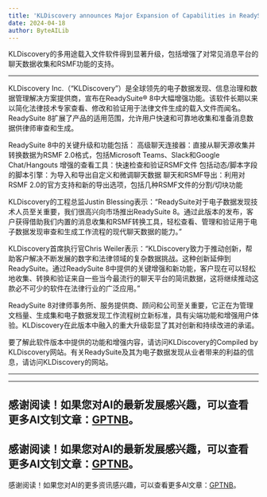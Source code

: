 ```yaml
---
title: 'KLDiscovery announces Major Expansion of Capabilities in ReadySuite® 8'
date: 2024-04-18
author: ByteAILib
---
```


KLDiscovery的多用途载入文件软件得到显著升级，包括增强了对常见消息平台的聊天数据收集和RSMF功能的支持。

---

KLDiscovery Inc.（“KLDiscovery”）是全球领先的电子数据发现、信息治理和数据管理解决方案提供商，宣布在ReadySuite® 8中大幅增强功能。该软件长期以来以简化法律技术专家查看、修改和验证用于法律文件生成的载入文件而闻名。ReadySuite 8扩展了产品的适用范围，允许用户快速和可靠地收集和准备消息数据供律师审查和生成。

ReadySuite 8中的关键升级和功能包括：
高级聊天连接器：直接从聊天源收集并转换数据为RSMF 2.0格式，包括Microsoft Teams、Slack和Google Chat/Hangouts
增强的查看工具：快速检查和验证RSMF文件
包括动态/脚本字段的脚本引擎：为导入和导出自定义和微调聊天数据
聊天和RSMF导出：利用对RSMF 2.0的官方支持和新的导出选项，包括几种RSMF文件的分割/切块功能

KLDiscovery的工程总监Justin Blessing表示：“ReadySuite对于电子数据发现技术人员至关重要，我们很高兴向市场推出ReadySuite 8。通过此版本的发布，客户获得借助我们内置的消息收集和RSMF转换工具，轻松查看、管理和验证用于电子数据发现审查和生成工作流程的现代聊天数据的能力。”

KLDiscovery首席执行官Chris Weiler表示：“KLDiscovery致力于推动创新，帮助客户解决不断发展的数字和法律领域的复杂数据挑战。这种创新延伸到ReadySuite。通过ReadySuite 8中提供的关键增强和新功能，客户现在可以轻松地收集、转换和验证来自一些当今最流行的聊天平台的简讯数据，这将继续推动这款必不可少的软件在法律行业的广泛应用。”

ReadySuite 8对律师事务所、服务提供商、顾问和公司至关重要，它正在为管理文档量、生成集和电子数据发现工作流程树立新标准，具有尖端功能和增强用户体验。KLDiscovery在此版本中融入的重大升级彰显了其对创新和持续改进的承诺。

要了解此软件版本中提供的功能和增强内容，请访问KLDiscovery的Compiled by KLDiscovery网站。有关ReadySuite及其为电子数据发现从业者带来的利益的信息，请访问KLDiscovery的网站。

---

---
感谢阅读！如果您对AI的最新发展感兴趣，可以查看更多AI文钊文章：[GPTNB](https://gptnb.com)。
---
感谢阅读！如果您对AI的最新发展感兴趣，可以查看更多AI文钊文章：[GPTNB](https://gptnb.com)。
---
感谢阅读！如果您对AI的更多资讯感兴趣，可以查看更多AI文章：[GPTNB](https://gptnb.com)。